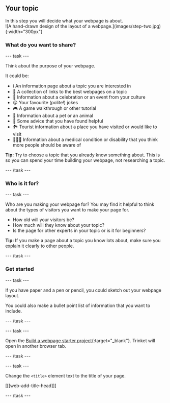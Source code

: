 ## Your topic

<div style="display: flex; flex-wrap: wrap">
<div style="flex-basis: 200px; flex-grow: 1; margin-right: 15px;">
In this step you will decide what your webpage is about.
</div>
<div>
![A hand-drawn design of the layout of a webpage.](images/step-two.jpg){:width="300px"}
</div>
</div>

### What do you want to share?

--- task ---

Think about the purpose of your webpage.

It could be:

+ ℹ️ An information page about a topic you are interested in
+ 🔗 A collection of links to the best webpages on a topic
+ 🧧 Information about a celebration or an event from your culture
+ 😜 Your favourite (polite!) jokes
+ 🎮 A game walkthrough or other tutorial
+ 🐙 Information about a pet or an animal
+ 💬 Some advice that you have found helpful
+ 🏞️ Tourist information about a place you have visited or would like to visit
+ 👩🏿‍🦼 Information about a medical condition or disability that you think more people should be aware of

**Tip:** Try to choose a topic that you already know something about. This is so you can spend your time building your webpage, not researching a topic.

--- /task ---

### Who is it for?

--- task ---

Who are you making your webpage for? You may find it helpful to think about the types of visitors you want to make your page for.

+ How old will your visitors be?
+ How much will they know about your topic?
+ Is the page for other experts in your topic or is it for beginners?

**Tip:** If you make a page about a topic you know lots about, make sure you explain it clearly to other people.

--- /task ---

### Get started

--- task ---

If you have paper and a pen or pencil, you could sketch out your webpage layout.

You could also make a bullet point list of information that you want to include.

--- /task ---

--- task ---

Open the [Build a webpage starter project](https://editor.raspberrypi.org/en/projects/build-a-web-page-starter){:target="_blank"}. Trinket will open in another browser tab.

--- /task ---

--- task ---

Change the `<title>` element text to the title of your page.

[[[web-add-title-head]]]

--- /task ---

